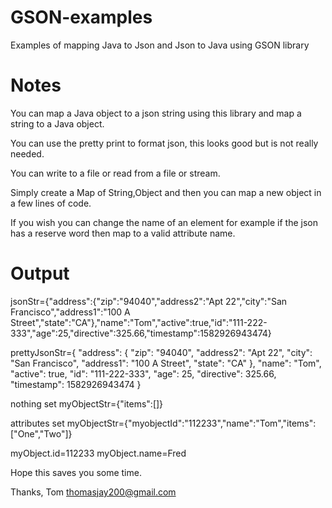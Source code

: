 # GSON-examples
Examples of mapping Java to Json and Json to Java using GSON library


# Notes

You can map a Java object to a json string using this library and map a string to a Java object.

You can use the pretty print to format json, this looks good but is not really needed.

You can write to a file or read from a file or stream.

Simply create a Map of String,Object and then you can map a new object in a few lines of code.

If you wish you can change the name of an element for example if the json has a reserve word then map to a valid attribute name.



# Output
jsonStr={"address":{"zip":"94040","address2":"Apt 22","city":"San Francisco","address1":"100 A Street","state":"CA"},"name":"Tom","active":true,"id":"111-222-333","age":25,"directive":325.66,"timestamp":1582926943474}

prettyJsonStr={
  "address": {
    "zip": "94040",
    "address2": "Apt 22",
    "city": "San Francisco",
    "address1": "100 A Street",
    "state": "CA"
  },
  "name": "Tom",
  "active": true,
  "id": "111-222-333",
  "age": 25,
  "directive": 325.66,
  "timestamp": 1582926943474
}

nothing set myObjectStr={"items":[]}

attributes set myObjectStr={"myobjectId":"112233","name":"Tom","items":["One","Two"]}

myObject.id=112233
myObject.name=Fred

Hope this saves you some time.

Thanks, Tom
thomasjay200@gmail.com



